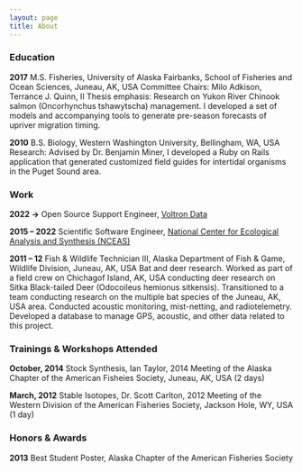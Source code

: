 ```yaml
---
layout: page
title: About
---
```


### Education

**2017** M.S. Fisheries, University of Alaska Fairbanks, School of Fisheries and Ocean Sciences, Juneau, AK, USA Committee Chairs: Milo Adkison, Terrance J. Quinn, II Thesis emphasis: Research on Yukon River Chinook salmon (Oncorhynchus tshawytscha) management. I developed a set of models and accompanying tools to generate pre-season forecasts of upriver migration timing.

**2010** B.S. Biology, Western Washington University, Bellingham, WA, USA Research: Advised by Dr. Benjamin Miner, I developed a Ruby on Rails application that generated customized field guides for intertidal organisms in the Puget Sound area.

### Work

**2022 →** Open Source Support Engineer, [Voltron Data](https://voltrondata.com)

**2015 – 2022** Scientific Software Engineer, [National Center for Ecological Analysis and Synthesis (NCEAS)](https://nceas.ucsb.edu)

**2011 – 12** Fish & Wildlife Technician III, Alaska Department of Fish & Game, Wildlife Division, Juneau, AK, USA Bat and deer research. Worked as part of a field crew on Chichagof Island, AK, USA conducting deer research on Sitka Black-tailed Deer (Odocoileus hemionus sitkensis). Transitioned to a team conducting research on the multiple bat species of the Juneau, AK, USA area. Conducted acoustic monitoring, mist-netting, and radiotelemetry. Developed a database to manage GPS, acoustic, and other data related to this project.

### Trainings & Workshops Attended

**October, 2014** Stock Synthesis, Ian Taylor, 2014 Meeting of the Alaska Chapter of the American Fisheies Society, Juneau, AK, USA (2 days)

**March, 2012** Stable Isotopes, Dr. Scott Carlton, 2012 Meeting of the Western Division of the American Fisheries Society, Jackson Hole, WY, USA (1 day)

### Honors & Awards

**2013** Best Student Poster, Alaska Chapter of the American Fisheries Society